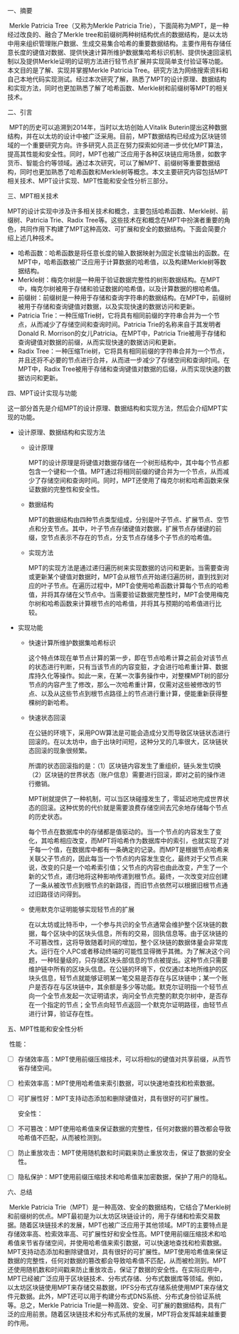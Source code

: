一、摘要

​		Merkle Patricia Tree（又称为Merkle Patricia Trie），下面简称为MPT，是一种经过改良的、融合了Merkle tree和前缀树两种树结构优点的数据结构，是以太坊中用来组织管理账户数据、生成交易集合哈希的重要数据结构。主要作用有存储任意长度的键值对数据、提供快速计算所维护数据集哈希标识机制、提供快速回滚机制以及提供Merkle证明的证明方法进行轻节点扩展并实现简单支付验证等功能。本文目的是了解、实现并掌握Merkle Patricia Tree。研究方法为网络搜索资料和自己本地代码实现测试。经过本次研究了解，熟悉了MPT的设计原理、数据结构和实现方法，同时也更加熟悉了解了哈希函数、Merkle树和前缀树等MPT的相关技术。

二、引言

​		MPT的历史可以追溯到2014年，当时以太坊创始人Vitalik Buterin提出这种数据结构，并在以太坊的设计中被广泛采用。目前，MPT数据结构已经成为区块链领域的一个重要研究方向。许多研究人员正在努力探索如何进一步优化MPT算法，提高其性能和安全性。同时，MPT也被广泛应用于各种区块链应用场景，如数字货币、智能合约等领域。通过本次研究，可以了解MPT、前缀树等重要数据结构，同时也更加熟悉了哈希函数和Merkle树等概念。本文主要研究内容包括MPT相关技术、MPT设计实现、MPT性能和安全性分析三部分。

三、MPT相关技术

​		MPT的设计实现中涉及许多相关技术和概念，主要包括哈希函数、Merkle树、前缀树、Patricia Trie、Radix Tree等。这些技术在和概念在MPT中扮演者重要的角色，共同作用下构建了MPT这种高效、可扩展和安全的数据结构。下面会简要介绍上述几种技术。

- 哈希函数：哈希函数是将任意长度的输入数据映射为固定长度输出的函数。在MPT中，哈希函数被广泛应用于计算数据的哈希值，以及构建Merkle树等数据结构。
- Merkle树：梅克尔树是一种用于验证数据完整性的树形数据结构。在MPT中，梅克尔树被用于存储和验证数据的哈希值，以及计算数据的根哈希值。
- 前缀树：前缀树是一种用于存储和查询字符串的数据结构。在MPT中，前缀树被用于存储和查询键值对数据，以及实现快速的数据访问和更新。
- Patricia Trie：一种压缩Trie树，它将具有相同前缀的字符串合并为一个节点，从而减少了存储空间和查询时间。Patricia Trie的名称来自于其发明者Donald R. Morrison的女儿Patricia。在MPT中，Patricia Trie被用于存储和查询键值对数据的前缀，从而实现快速的数据访问和更新。
- Radix Tree：一种压缩Trie树，它将具有相同前缀的字符串合并为一个节点，并且还将不必要的节点进行合并，从而进一步减少了存储空间和查询时间。在MPT中，Radix Tree被用于存储和查询键值对数据的后缀，从而实现快速的数据访问和更新。

四、MPT设计实现与功能

​		这一部分首先是介绍MPT的设计原理、数据结构和实现方法，然后会介绍MPT实现的功能。

- 设计原理、数据结构和实现方法

  - 设计原理

    MPT的设计原理是将键值对数据存储在一个树形结构中，其中每个节点都包含一个键和一个值。MPT通过将相同前缀的键合并为一个节点，从而减少了存储空间和查询时间。同时，MPT还使用了梅克尔树和哈希函数来保证数据的完整性和安全性。

  - 数据结构

    MPT的数据结构由四种节点类型组成，分别是叶子节点、扩展节点、空节点和分支节点。其中，叶子节点存储键值对数据，扩展节点存储键的前缀，空节点表示不存在的节点，分支节点存储多个子节点的哈希值。

  - 实现方法

    MPT的实现方法是通过递归遍历树来实现数据的访问和更新。当需要查询或更新某个键值对数据时，MPT会从根节点开始递归遍历树，直到找到对应的叶子节点。在遍历过程中，MPT会使用哈希函数计算每个节点的哈希值，并将其存储在父节点中。当需要验证数据完整性时，MPT会使用梅克尔树和哈希函数来计算根节点的哈希值，并将其与预期的哈希值进行比较。

- 实现功能

  - 快速计算所维护数据集哈希标识

    这个特点体现在单节点计算的第一步，即在节点哈希计算之前会对该节点的状态进行判断，只有当该节点的内容变脏，才会进行哈希重计算、数据库持久化等操作。如此一来，在某一次事务操作中，对整棵MPT树的部分节点的内容产生了修改，那么一次哈希重计算，仅需对这些被修改的节点、以及从这些节点到根节点路径上的节点进行重计算，便能重新获得整棵树的新哈希。

  - 快速状态回滚

    在公链的环境下，采用POW算法是可能会造成分叉而导致区块链状态进行回滚的。在以太坊中，由于出块时间短，这种分叉的几率很大，区块链状态回滚的现象很频繁。

    所谓的状态回滚指的是：（1）区块链内容发生了重组织，链头发生切换（2）区块链的世界状态（账户信息）需要进行回滚，即对之前的操作进行撤销。

    MPT树就提供了一种机制，可以当区块碰撞发生了，零延迟地完成世界状态的回滚。这种优势的代价就是需要浪费存储空间去冗余地存储每个节点的历史状态。

    每个节点在数据库中的存储都是值驱动的。当一个节点的内容发生了变化，其哈希相应改变，而MPT将哈希作为数据库中的索引，也就实现了对于每一个值，在数据库中都有一条确定的记录。而MPT是根据节点哈希来关联父子节点的，因此每当一个节点的内容发生变化，最终对于父节点来说，改变的只是一个哈希索引值；父节点的内容也由此改变，产生了一个新的父节点，递归地将这种影响传递到根节点。最终，一次改变对应创建了一条从被改节点到根节点的新路径，而旧节点依然可以根据旧根节点通过旧路径访问得到。

  - 使用默克尔证明能够实现轻节点的扩展

    在以太坊或比特币中，一个参与共识的全节点通常会维护整个区块链的数据，每个区块中的区块头信息，所有的交易，回执信息等。由于区块链的不可篡改性，这将导致随着时间的增加，整个区块链的数据体量会非常庞大。运行在个人PC或者移动终端的可能性显得微乎其微。为了解决这个问题，一种轻量级的，只存储区块头部信息的节点被提出。这种节点只需要维护链中所有的区块头信息。在公链的环境下，仅仅通过本地所维护的区块头信息，轻节点就能够证明某一笔交易是否存在与区块链中；某一个账户是否存在与区块链中，其余额是多少等功能。默克尔证明指一个轻节点向一个全节点发起一次证明请求，询问全节点完整的默克尔树中，是否存在一个指定的节点；全节点向轻节点返回一个默克尔证明路径，由轻节点进行计算，验证存在性。

五、MPT性能和安全性分析

​		性能：

- [ ] 存储效率高：MPT使用前缀压缩技术，可以将相似的键值对共享前缀，从而节省存储空间。

- [ ] 检索效率高：MPT使用哈希值来索引数据，可以快速地查找和检索数据。

- [ ] 可扩展性好：MPT支持动态添加和删除键值对，具有很好的可扩展性。

  安全性：

- [ ] 不可篡改：MPT使用哈希值来保证数据的完整性，任何对数据的篡改都会导致哈希值不匹配，从而被检测到。

- [ ] 防止重放攻击：MPT使用随机数和时间戳来防止重放攻击，保证了数据的安全性。

- [ ] 隐私保护：MPT使用前缀压缩技术和哈希值来加密数据，保护了用户的隐私。

六、总结

​		Merkle Patricia Trie（MPT）是一种高效、安全的数据结构，它结合了Merkle树和前缀树的优点。MPT最初是为以太坊区块链设计的，用于存储和检索交易数据。随着区块链技术的发展，MPT也被广泛应用于其他领域。MPT的主要特点是存储效率高、检索效率高、可扩展性好和安全性高。MPT使用前缀压缩技术和哈希值来节省存储空间，并使用哈希值来索引数据，可以快速地查找和检索数据。MPT支持动态添加和删除键值对，具有很好的可扩展性。MPT使用哈希值来保证数据的完整性，任何对数据的篡改都会导致哈希值不匹配，从而被检测到。MPT还使用随机数和时间戳来防止重放攻击，保证了数据的安全性。在实际应用中，MPT已经被广泛应用于区块链技术、分布式存储、分布式数据库等领域。例如，以太坊区块链使用MPT来存储交易数据，IPFS分布式存储系统使用MPT来存储文件元数据。此外，MPT还可以用于构建分布式DNS系统、分布式身份验证系统等。总之，Merkle Patricia Trie是一种高效、安全、可扩展的数据结构，具有广泛的应用前景。随着区块链技术和分布式系统的发展，MPT将会发挥越来越重要的作用。
